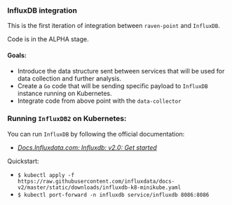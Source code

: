 ### InfluxDB integration 

This is the first iteration of integration between `raven-point` and `InfluxDB`. 

Code is in the ALPHA stage. 

#### Goals: 
* Introduce the data structure sent between services that will be used for data collection and further analysis. 
* Create a `Go` code that will be sending specific payload to `InfluxDB` instance running on Kubernetes. 
* Integrate code from above point with the `data-collector`

### Running `InfluxDB2` on Kubernetes: 

You can run `InfluxDB` by following the official documentation: 

* *[Docs.Influxdata.com: Influxdb: v2.0: Get started](https://docs.influxdata.com/influxdb/v2.0/get-started/)*

Quickstart: 

* `$ kubectl apply -f https://raw.githubusercontent.com/influxdata/docs-v2/master/static/downloads/influxdb-k8-minikube.yaml`
* `$ kubectl port-forward -n influxdb service/influxdb 8086:8086`